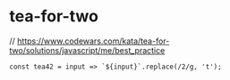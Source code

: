# tea-for-two
// https://www.codewars.com/kata/tea-for-two/solutions/javascript/me/best_practice


```
const tea42 = input => `${input}`.replace(/2/g, 't');
```
